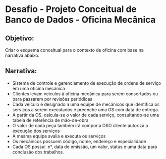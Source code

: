 # Desafio - Projeto Conceitual de Banco de Dados - Oficina Mecânica

## Objetivo:

Criar o esquema conceitual para o contexto de oficina com base na narrativa abaixo.

## Narrativa:

- Sistema de controle e gerenciamento de execução de ordens de serviço em uma oficina mecânica
- Clientes levam veículos à oficina mecânica para serem consertados ou para passarem por revisões  periódicas
- Cada veículo é designado a uma equipe de mecânicos que identifica os serviços a serem executados e preenche uma OS com data de entrega.
- A partir da OS, calcula-se o valor de cada serviço, consultando-se uma tabela de referência de mão-de-obra
- O valor de cada peça também irá compor a OSO cliente autoriza a execução dos serviços
- A mesma equipe avalia e executa os serviços
- Os mecânicos possuem código, nome, endereço e especialidade
- Cada OS possui: n°, data de emissão, um valor, status e uma data para conclusão dos trabalhos.


